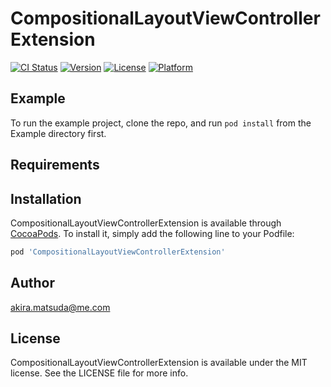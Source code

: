 # CompositionalLayoutViewControllerExtension

[![CI Status](https://img.shields.io/travis/154327/CompositionalLayoutViewControllerExtension.svg?style=flat)](https://travis-ci.org/154327/CompositionalLayoutViewControllerExtension)
[![Version](https://img.shields.io/cocoapods/v/CompositionalLayoutViewControllerExtension.svg?style=flat)](https://cocoapods.org/pods/CompositionalLayoutViewControllerExtension)
[![License](https://img.shields.io/cocoapods/l/CompositionalLayoutViewControllerExtension.svg?style=flat)](https://cocoapods.org/pods/CompositionalLayoutViewControllerExtension)
[![Platform](https://img.shields.io/cocoapods/p/CompositionalLayoutViewControllerExtension.svg?style=flat)](https://cocoapods.org/pods/CompositionalLayoutViewControllerExtension)

## Example

To run the example project, clone the repo, and run `pod install` from the Example directory first.

## Requirements

## Installation

CompositionalLayoutViewControllerExtension is available through [CocoaPods](https://cocoapods.org). To install
it, simply add the following line to your Podfile:

```ruby
pod 'CompositionalLayoutViewControllerExtension'
```

## Author

akira.matsuda@me.com

## License

CompositionalLayoutViewControllerExtension is available under the MIT license. See the LICENSE file for more info.
